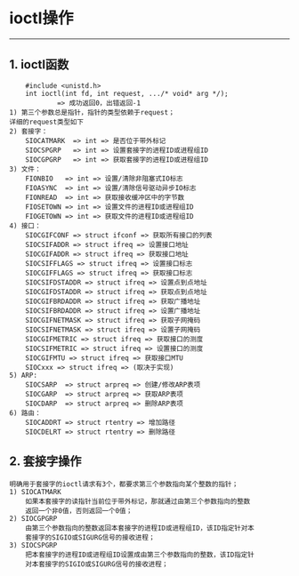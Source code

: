 # **ioctl操作**
***


## **1. ioctl函数**
        #include <unistd.h>
        int ioctl(int fd, int request, .../* void* arg */);
                => 成功返回0，出错返回-1
    1) 第三个参数总是指针，指针的类型依赖于request；
    详细的request类型如下
    2) 套接字：
        SIOCATMARK  => int => 是否位于带外标记
        SIOCSPGRP   => int => 设置套接字的进程ID或进程组ID
        SIOCGPGRP   => int => 获取套接字的进程ID或进程组ID
    3) 文件：
        FIONBIO   => int => 设置/清除非阻塞式IO标志
        FIOASYNC  => int => 设置/清除信号驱动异步IO标志
        FIONREAD  => int => 获取接收缓冲区中的字节数
        FIOSETOWN => int => 设置文件的进程ID或进程组ID
        FIOGETOWN => int => 获取文件的进程ID或进程组ID
    4) 接口：
        SIOCGIFCONF => struct ifconf => 获取所有接口的列表
        SIOCSIFADDR => struct ifreq => 设置接口地址
        SIOCGIFADDR => struct ifreq => 获取接口地址
        SIOCSIFFLAGS => struct ifreq => 设置接口标志
        SIOCGIFFLAGS => struct ifreq => 获取接口标志
        SIOCSIFDSTADDR => struct ifreq => 设置点到点地址
        SIOCGIFDSTADDR => struct ifreq => 获取点到点地址
        SIOCGIFBRDADDR => struct ifreq => 获取广播地址
        SIOCSIFBRDADDR => struct ifreq => 设置广播地址
        SIOCGIFNETMASK => struct ifreq => 获取子网掩码
        SIOCSIFNETMASK => struct ifreq => 设置子网掩码
        SIOCGIFMETRIC => struct ifreq => 获取接口的测度
        SIOCSIFMETRIC => struct ifreq => 设置接口的测度
        SIOCGIFMTU => struct ifreq => 获取接口MTU
        SIOCxxx => struct ifreq => (取决于实现)
    5) ARP:
        SIOCSARP  => struct arpreq => 创建/修改ARP表项
        SIOCGARP  => struct arpreq => 获取ARP表项
        SIOCDARP  => struct arpreq => 删除ARP表项
    6) 路由：
        SIOCADDRT => struct rtentry => 增加路径
        SIOCDELRT => struct rtentry => 删除路径


## **2. 套接字操作**
    明确用于套接字的ioctl请求有3个，都要求第三个参数指向某个整数的指针；
    1) SIOCATMARK
        如果本套接字的读指针当前位于带外标记，那就通过由第三个参数指向的整数
        返回一个非0值，否则返回一个0值；
    2) SIOCGPGRP
        由第三个参数指向的整数返回本套接字的进程ID或进程组ID，该ID指定针对本
        套接字的SIGIO或SIGURG信号的接收进程；
    3) SIOCSPGRP
        把本套接字的进程ID或进程组ID设置成由第三个参数指向的整数，该ID指定针
        对本套接字的SIGIO或SIGURG信号的接收进程；
